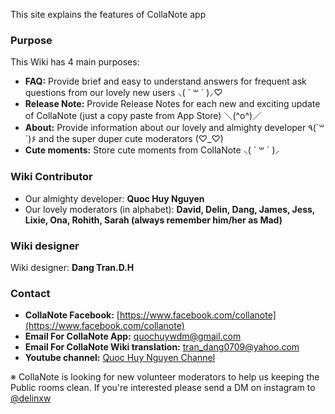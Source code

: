 This site explains the features of CollaNote app

### Purpose
This Wiki has 4 main purposes:
  - **FAQ:** Provide brief and easy to understand answers for frequent ask questions from our lovely new users  ⸜( ´ ꒳ ´ )⸝♡︎
  - **Release Note:** Provide Release Notes for each new and exciting update of CollaNote (just a copy paste from App Store) ＼(^o^)／
  - **About:** Provide information about our lovely and almighty developer ٩(´꒳´)۶ and the super duper cute moderators (♡︎_♡︎)
  - **Cute moments:** Store cute moments from CollaNote ⸜( ´ ꒳ ´ )⸝


### Wiki Contributor
- Our almighty developer: **Quoc Huy Nguyen**
- Our lovely moderators (in alphabet): **David, Delin, Dang, James, Jess, Lixie, Ona, Rohith, Sarah (always remember him/her as Mad)**


### Wiki designer
Wiki designer: **Dang Tran.D.H**


### Contact
- **CollaNote Facebook:** [https://www.facebook.com/collanote](https://www.facebook.com/collanote)  
- **Email For CollaNote App:** [quochuywdm@gmail.com](mailto:quochuywdm@gmail.com)  
- **Email For CollaNote Wiki translation:** [tran_dang0709@yahoo.com](mailto:tran_dang0709@yahoo.com)   
- **Youtube channel:** [Quoc Huy Nguyen Channel](https://www.youtube.com/channel/UCUUGke3qrfgvSiuGA29fs7A)  

※ CollaNote is looking for new volunteer moderators to help us keeping the Public rooms clean. If you're interested please send a DM on instagram to [@delinxw](https://www.instagram.com/delinxw/)
